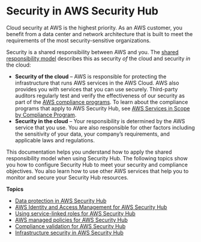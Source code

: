 # Security in AWS Security Hub<a name="security"></a>

Cloud security at AWS is the highest priority\. As an AWS customer, you benefit from a data center and network architecture that is built to meet the requirements of the most security\-sensitive organizations\.

Security is a shared responsibility between AWS and you\. The [shared responsibility model](http://aws.amazon.com/compliance/shared-responsibility-model/) describes this as security *of* the cloud and security *in* the cloud:
+ **Security of the cloud** – AWS is responsible for protecting the infrastructure that runs AWS services in the AWS Cloud\. AWS also provides you with services that you can use securely\. Third\-party auditors regularly test and verify the effectiveness of our security as part of the [AWS compliance programs](http://aws.amazon.com/compliance/programs/)\. To learn about the compliance programs that apply to AWS Security Hub, see [AWS Services in Scope by Compliance Program](http://aws.amazon.com/compliance/services-in-scope/)\.
+ **Security in the cloud** – Your responsibility is determined by the AWS service that you use\. You are also responsible for other factors including the sensitivity of your data, your company’s requirements, and applicable laws and regulations\.

This documentation helps you understand how to apply the shared responsibility model when using Security Hub\. The following topics show you how to configure Security Hub to meet your security and compliance objectives\. You also learn how to use other AWS services that help you to monitor and secure your Security Hub resources\.

**Topics**
+ [Data protection in AWS Security Hub](data-protection.md)
+ [AWS Identity and Access Management for AWS Security Hub](security-iam.md)
+ [Using service\-linked roles for AWS Security Hub](using-service-linked-roles.md)
+ [AWS managed policies for AWS Security Hub](security-iam-awsmanpol.md)
+ [Compliance validation for AWS Security Hub](SERVICENAME-compliance.md)
+ [Infrastructure security in AWS Security Hub](infrastructure-security.md)